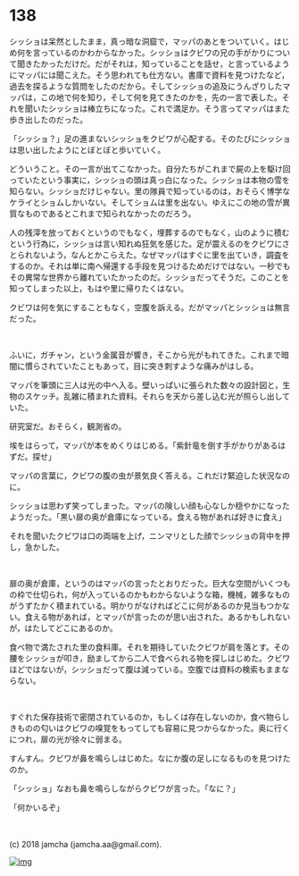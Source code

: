 # 138

シッショは呆然としたまま，真っ暗な洞窟で，マッパのあとをついていく。はじめ何を言っているのかわからなかった。シッショはクビワの兄の手がかりについて聞きたかっただけだ。だがそれは，知っていることを話せ，と言っているようにマッパには聞こえた。そう思われても仕方ない。書庫で資料を見つけたなど，過去を探るような質問をしたのだから。そしてシッショの追及にうんざりしたマッパは，この地で何を知り，そして何を見てきたのかを，先の一言で表した。それを聞いたシッショは棒立ちになった。これで満足か。そう言ってマッパはまた歩き出したのだった。  

「シッショ？」足の進まないシッショをクビワが心配する。そのたびにシッショは思い出したようにとぼとぼと歩いていく。  

どういうこと。その一言が出てこなかった。自分たちがこれまで屍の上を駆け回っていたという事実に，シッショの頭は真っ白になった。シッショは本物の雪を知らない。シッショだけじゃない。里の隊員で知っているのは，おそらく博学なケライとショムしかいない。そしてショムは里を出ない。ゆえにこの地の雪が異質なものであるとこれまで知られなかったのだろう。  

人の残滓を放っておくというのでもなく，埋葬するのでもなく，山のように積むという行為に，シッショは言い知れぬ狂気を感じた。足が震えるのをクビワにさとられないよう，なんとかこらえた。なぜマッパはすぐに里を出ていき，調査をするのか。それは単に南へ帰還する手段を見つけるためだけではない。一秒でもその異常な世界から離れていたかったのだ。シッショだってそうだ。このことを知ってしまった以上，もはや里に帰りたくはない。  

クビワは何を気にすることもなく，空腹を訴える。だがマッパとシッショは無言だった。  

<br>  

ふいに，ガチャン，という金属音が響き，そこから光がもれてきた。これまで暗闇に慣らされていたこともあって，目に突き刺すような痛みがはしる。  

マッパを筆頭に三人は光の中へ入る。壁いっぱいに張られた数々の設計図と，生物のスケッチ。乱雑に積まれた資料。それらを天から差し込む光が照らし出していた。  

研究室だ。おそらく，観測省の。  

埃をはらって，マッパが本をめくりはじめる。「紫針竜を倒す手がかりがあるはずだ。探せ」  

マッパの言葉に，クビワの腹の虫が景気良く答える。これだけ緊迫した状況なのに。  

シッショは思わず笑ってしまった。マッパの険しい顔も心なしか穏やかになったようだった。「黒い扉の奥が倉庫になっている。食える物があれば好きに食え」  

それを聞いたクビワは口の両端を上げ，ニンマリとした顔でシッショの背中を押し，急かした。  

<br>  

扉の奥が倉庫，というのはマッパの言ったとおりだった。巨大な空間がいくつもの枠で仕切られ，何が入っているのかもわからないような箱，機械，雑多なものがうずたかく積まれている。明かりがなければどこに何があるのか見当もつかない。食える物があれば，とマッパが言ったのが思い出された。あるかもしれないが，はたしてどこにあるのか。  

食べ物で満たされた里の食料庫。それを期待していたクビワが肩を落とす。その腰をシッショが叩き，励ましてから二人で食べられる物を探しはじめた。クビワほどではないが，シッショだって腹は減っている。空腹では資料の検索もままならない。  

<br>  

すぐれた保存技術で密閉されているのか，もしくは存在しないのか，食べ物らしきものの匂いはクビワの嗅覚をもってしても容易に見つからなかった。奥に行くにつれ，扉の光が徐々に弱まる。  

すんすん。クビワが鼻を鳴らしはじめた。なにか腹の足しになるものを見つけたのか。  

「シッショ」なおも鼻を鳴らしながらクビワが言った。「なに？」  

「何かいるぞ」  

<br>  
<br>  
(c) 2018 jamcha (jamcha.aa@gmail.com).  

[![img](http://i.creativecommons.org/l/by-nc-sa/4.0/88x31.png)](http://creativecommons.org/licenses/by-nc-sa/4.0/deed)
